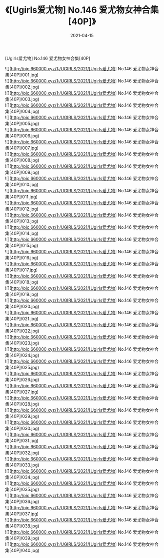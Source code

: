 ﻿---
layout: post
title:  《[Ugirls爱尤物] No.146 爱尤物女神合集[40P]》
date:   2021-04-15
img: http://pic.660000.xyz/1:/UGIRLS/2021/[Ugirls爱尤物] No.146 爱尤物女神合集[40P]/000.jpg
categories: [美女, 清纯, 唯美]
---

[Ugirls爱尤物] No.146 爱尤物女神合集[40P]

  ![](http://pic.660000.xyz/1:/UGIRLS/2021/[Ugirls爱尤物] No.146 爱尤物女神合集[40P]/001.jpg) <br> ![](http://pic.660000.xyz/1:/UGIRLS/2021/[Ugirls爱尤物] No.146 爱尤物女神合集[40P]/002.jpg) <br> ![](http://pic.660000.xyz/1:/UGIRLS/2021/[Ugirls爱尤物] No.146 爱尤物女神合集[40P]/003.jpg) <br> ![](http://pic.660000.xyz/1:/UGIRLS/2021/[Ugirls爱尤物] No.146 爱尤物女神合集[40P]/004.jpg) <br> ![](http://pic.660000.xyz/1:/UGIRLS/2021/[Ugirls爱尤物] No.146 爱尤物女神合集[40P]/005.jpg) <br> ![](http://pic.660000.xyz/1:/UGIRLS/2021/[Ugirls爱尤物] No.146 爱尤物女神合集[40P]/006.jpg) <br> ![](http://pic.660000.xyz/1:/UGIRLS/2021/[Ugirls爱尤物] No.146 爱尤物女神合集[40P]/007.jpg) <br> ![](http://pic.660000.xyz/1:/UGIRLS/2021/[Ugirls爱尤物] No.146 爱尤物女神合集[40P]/008.jpg) <br> ![](http://pic.660000.xyz/1:/UGIRLS/2021/[Ugirls爱尤物] No.146 爱尤物女神合集[40P]/009.jpg) <br> ![](http://pic.660000.xyz/1:/UGIRLS/2021/[Ugirls爱尤物] No.146 爱尤物女神合集[40P]/010.jpg) <br> ![](http://pic.660000.xyz/1:/UGIRLS/2021/[Ugirls爱尤物] No.146 爱尤物女神合集[40P]/011.jpg) <br> ![](http://pic.660000.xyz/1:/UGIRLS/2021/[Ugirls爱尤物] No.146 爱尤物女神合集[40P]/012.jpg) <br> ![](http://pic.660000.xyz/1:/UGIRLS/2021/[Ugirls爱尤物] No.146 爱尤物女神合集[40P]/013.jpg) <br> ![](http://pic.660000.xyz/1:/UGIRLS/2021/[Ugirls爱尤物] No.146 爱尤物女神合集[40P]/014.jpg) <br> ![](http://pic.660000.xyz/1:/UGIRLS/2021/[Ugirls爱尤物] No.146 爱尤物女神合集[40P]/015.jpg) <br> ![](http://pic.660000.xyz/1:/UGIRLS/2021/[Ugirls爱尤物] No.146 爱尤物女神合集[40P]/016.jpg) <br> ![](http://pic.660000.xyz/1:/UGIRLS/2021/[Ugirls爱尤物] No.146 爱尤物女神合集[40P]/017.jpg) <br> ![](http://pic.660000.xyz/1:/UGIRLS/2021/[Ugirls爱尤物] No.146 爱尤物女神合集[40P]/018.jpg) <br> ![](http://pic.660000.xyz/1:/UGIRLS/2021/[Ugirls爱尤物] No.146 爱尤物女神合集[40P]/019.jpg) <br> ![](http://pic.660000.xyz/1:/UGIRLS/2021/[Ugirls爱尤物] No.146 爱尤物女神合集[40P]/020.jpg) <br> ![](http://pic.660000.xyz/1:/UGIRLS/2021/[Ugirls爱尤物] No.146 爱尤物女神合集[40P]/021.jpg) <br> ![](http://pic.660000.xyz/1:/UGIRLS/2021/[Ugirls爱尤物] No.146 爱尤物女神合集[40P]/022.jpg) <br> ![](http://pic.660000.xyz/1:/UGIRLS/2021/[Ugirls爱尤物] No.146 爱尤物女神合集[40P]/023.jpg) <br> ![](http://pic.660000.xyz/1:/UGIRLS/2021/[Ugirls爱尤物] No.146 爱尤物女神合集[40P]/024.jpg) <br> ![](http://pic.660000.xyz/1:/UGIRLS/2021/[Ugirls爱尤物] No.146 爱尤物女神合集[40P]/025.jpg) <br> ![](http://pic.660000.xyz/1:/UGIRLS/2021/[Ugirls爱尤物] No.146 爱尤物女神合集[40P]/026.jpg) <br> ![](http://pic.660000.xyz/1:/UGIRLS/2021/[Ugirls爱尤物] No.146 爱尤物女神合集[40P]/027.jpg) <br> ![](http://pic.660000.xyz/1:/UGIRLS/2021/[Ugirls爱尤物] No.146 爱尤物女神合集[40P]/028.jpg) <br> ![](http://pic.660000.xyz/1:/UGIRLS/2021/[Ugirls爱尤物] No.146 爱尤物女神合集[40P]/029.jpg) <br> ![](http://pic.660000.xyz/1:/UGIRLS/2021/[Ugirls爱尤物] No.146 爱尤物女神合集[40P]/030.jpg) <br> ![](http://pic.660000.xyz/1:/UGIRLS/2021/[Ugirls爱尤物] No.146 爱尤物女神合集[40P]/031.jpg) <br> ![](http://pic.660000.xyz/1:/UGIRLS/2021/[Ugirls爱尤物] No.146 爱尤物女神合集[40P]/032.jpg) <br> ![](http://pic.660000.xyz/1:/UGIRLS/2021/[Ugirls爱尤物] No.146 爱尤物女神合集[40P]/033.jpg) <br> ![](http://pic.660000.xyz/1:/UGIRLS/2021/[Ugirls爱尤物] No.146 爱尤物女神合集[40P]/034.jpg) <br> ![](http://pic.660000.xyz/1:/UGIRLS/2021/[Ugirls爱尤物] No.146 爱尤物女神合集[40P]/035.jpg) <br> ![](http://pic.660000.xyz/1:/UGIRLS/2021/[Ugirls爱尤物] No.146 爱尤物女神合集[40P]/036.jpg) <br> ![](http://pic.660000.xyz/1:/UGIRLS/2021/[Ugirls爱尤物] No.146 爱尤物女神合集[40P]/037.jpg) <br> ![](http://pic.660000.xyz/1:/UGIRLS/2021/[Ugirls爱尤物] No.146 爱尤物女神合集[40P]/038.jpg) <br> ![](http://pic.660000.xyz/1:/UGIRLS/2021/[Ugirls爱尤物] No.146 爱尤物女神合集[40P]/039.jpg) <br> ![](http://pic.660000.xyz/1:/UGIRLS/2021/[Ugirls爱尤物] No.146 爱尤物女神合集[40P]/040.jpg) <br>